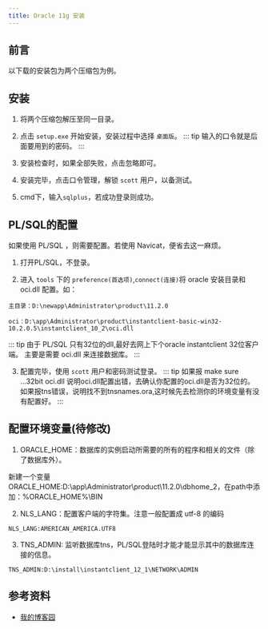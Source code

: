 ```yaml
---
title: Oracle 11g 安装
---
```


## 前言
以下载的安装包为两个压缩包为例。

## 安装
1. 将两个压缩包解压至同一目录。

2. 点击 `setup.exe` 开始安装，安装过程中选择 `桌面版`。
::: tip
输入的口令就是后面要用到的密码。
:::

3. 安装检查时，如果全部失败，点击忽略即可。

4. 安装完毕，点击口令管理，解锁 `scott` 用户，以备测试。

5. cmd下，输入`sqlplus`，若成功登录则成功。

## PL/SQL的配置
如果使用 PL/SQL ，则需要配置。若使用 Navicat，便省去这一麻烦。
1. 打开PL/SQL，不登录。

2. 进入 `tools` 下的 `preference(首选项)`,`connect(连接)`将 oracle 安装目录和 oci.dll 配置。如：

`主目录：D:\newapp\Administrator\product\11.2.0`

`oci：D:\app\Administrator\product\instantclient-basic-win32-10.2.0.5\instantclient_10_2\oci.dll`

::: tip
由于 PL/SQL 只有32位的dll,最好去网上下个oracle instantclient 32位客户端。
主要是需要 oci.dll 来连接数据库。
:::

3. 配置完毕，使用 `scott` 用户和密码测试登录。
::: tip
如果报 make sure ...32bit oci.dll 说明oci.dll配置出错，去确认你配置的oci.dll是否为32位的。
如果报tns错误，说明找不到tnsnames.ora,这时候先去检测你的环境变量有没有配置好。
:::

## 配置环境变量(待修改)
1. ORACLE_HOME：数据库的实例启动所需要的所有的程序和相关的文件（除了数据库外）。

新建一个变量ORACLE_HOME:D:\app\Administrator\product\11.2.0\dbhome_2，在path中添加：%ORACLE_HOME%\BIN

2. NLS_LANG：配置客户端的字符集。注意一般配置成 utf-8 的编码

`NLS_LANG:AMERICAN_AMERICA.UTF8`

3. TNS_ADMIN: 监听数据库tns，PL/SQL登陆时才能才能显示其中的数据库连接的信息。

`TNS_ADMIN:D:\install\instantclient_12_1\NETWORK\ADMIN`


## 参考资料
- [我的博客园](https://www.cnblogs.com/Begodpath/p/9307567.html)